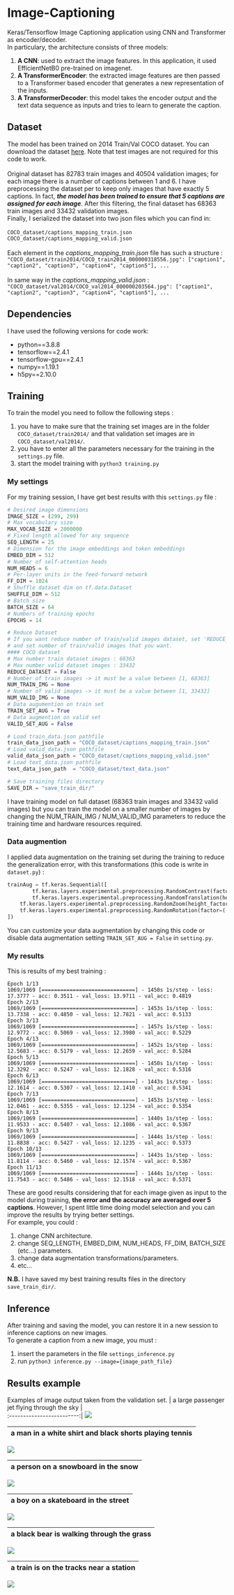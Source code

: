 # Image-Captioning
Keras/Tensorflow Image Captioning application using CNN and Transformer as encoder/decoder. </br>
In particulary, the architecture consists of three models:
1. **A CNN**: used to extract the image features. In this application, it used EfficientNetB0 pre-trained on imagenet.
2. **A TransformerEncoder**: the extracted image features are then passed to a Transformer based encoder that generates a new representation of the inputs.
3. **A TransformerDecoder**: this model takes the encoder output and the text data sequence as inputs and tries to learn to generate the caption.
## Dataset 
The model has been trained on 2014 Train/Val COCO dataset.
You can download the dataset [here](https://cocodataset.org/#download). Note that test images are not required for this code to work.</br></br>
Original dataset has 82783 train images and 40504 validation images; for each image there is a number of captions between 1 and 6. I have preprocessing the dataset per to keep only images that have exactly 5 captions. In fact, **_the model has been trained to ensure that 5 captions are assigned for each image_**. After this filtering, the final dataset has 68363 train images and 33432 validation images.</br>
Finally, I serialized the dataset into two json files which you can find in:</br></br>
`COCO_dataset/captions_mapping_train.json` </br>
`COCO_dataset/captions_mapping_valid.json` </br></br>
Each element in the _captions_mapping_train.json_ file has such a structure :</br>
`"COCO_dataset/train2014/COCO_train2014_000000318556.jpg": ["caption1", "caption2", "caption3", "caption4", "caption5"], ...` </br></br>
In same way in the _captions_mapping_valid.json_ :</br>
`"COCO_dataset/val2014/COCO_val2014_000000203564.jpg": ["caption1", "caption2", "caption3", "caption4", "caption5"], ...` </br>
## Dependencies
I have used the following versions for code work:
* python==3.8.8
* tensorflow==2.4.1
* tensorflow-gpu==2.4.1
* numpy==1.19.1
* h5py==2.10.0
## Training
To train the model you need to follow the following steps :
1. you have to make sure that the training set images are in the folder `COCO_dataset/train2014/` and that validation set images are in `COCO_dataset/val2014/`.
2. you have to enter all the parameters necessary for the training in the `settings.py` file.
3. start the model training with `python3 training.py`

### My settings
For my training session, I have get best results with this `settings.py` file :
```python
# Desired image dimensions
IMAGE_SIZE = (299, 299)
# Max vocabulary size
MAX_VOCAB_SIZE = 2000000
# Fixed length allowed for any sequence
SEQ_LENGTH = 25
# Dimension for the image embeddings and token embeddings
EMBED_DIM = 512
# Number of self-attention heads
NUM_HEADS = 6
# Per-layer units in the feed-forward network
FF_DIM = 1024
# Shuffle dataset dim on tf.data.Dataset
SHUFFLE_DIM = 512
# Batch size
BATCH_SIZE = 64
# Numbers of training epochs
EPOCHS = 14

# Reduce Dataset
# If you want reduce number of train/valid images dataset, set 'REDUCE_DATASET=True'
# and set number of train/valid images that you want.
#### COCO dataset
# Max number train dataset images : 68363
# Max number valid dataset images : 33432
REDUCE_DATASET = False
# Number of train images -> it must be a value between [1, 68363]
NUM_TRAIN_IMG = None
# Number of valid images -> it must be a value between [1, 33432]
NUM_VALID_IMG = None
# Data augumention on train set
TRAIN_SET_AUG = True
# Data augmention on valid set
VALID_SET_AUG = False

# Load train_data.json pathfile
train_data_json_path = "COCO_dataset/captions_mapping_train.json"
# Load valid_data.json pathfile
valid_data_json_path = "COCO_dataset/captions_mapping_valid.json"
# Load text_data.json pathfile
text_data_json_path  = "COCO_dataset/text_data.json"

# Save training files directory
SAVE_DIR = "save_train_dir/"
```
I have training model on full dataset (68363 train images and 33432 valid images) but you can train the model on a smaller number of images by changing the NUM_TRAIN_IMG / NUM_VALID_IMG parameters to reduce the training time and hardware resources required.

### Data augmention
I applied data augmentation on the training set during the training to reduce the generalization error, with this transformations (this code is write in `dataset.py`) :
```python
trainAug = tf.keras.Sequential([
    	tf.keras.layers.experimental.preprocessing.RandomContrast(factor=(0.05, 0.15)),
    	tf.keras.layers.experimental.preprocessing.RandomTranslation(height_factor=(-0.10, 0.10), width_factor=(-0.10, 0.10)),
	tf.keras.layers.experimental.preprocessing.RandomZoom(height_factor=(-0.10, 0.10), width_factor=(-0.10, 0.10)),
	tf.keras.layers.experimental.preprocessing.RandomRotation(factor=(-0.10, 0.10))
])
```
You can customize your data augmentation by changing this code or disable data augmentation setting `TRAIN_SET_AUG = False` in `setting.py`. 
### My results
This is results of my best training :
```
Epoch 1/13
1069/1069 [==============================] - 1450s 1s/step - loss: 17.3777 - acc: 0.3511 - val_loss: 13.9711 - val_acc: 0.4819
Epoch 2/13
1069/1069 [==============================] - 1453s 1s/step - loss: 13.7338 - acc: 0.4850 - val_loss: 12.7821 - val_acc: 0.5133
Epoch 3/13
1069/1069 [==============================] - 1457s 1s/step - loss: 12.9772 - acc: 0.5069 - val_loss: 12.3980 - val_acc: 0.5229
Epoch 4/13
1069/1069 [==============================] - 1452s 1s/step - loss: 12.5683 - acc: 0.5179 - val_loss: 12.2659 - val_acc: 0.5284
Epoch 5/13
1069/1069 [==============================] - 1450s 1s/step - loss: 12.3292 - acc: 0.5247 - val_loss: 12.1828 - val_acc: 0.5316
Epoch 6/13
1069/1069 [==============================] - 1443s 1s/step - loss: 12.1614 - acc: 0.5307 - val_loss: 12.1410 - val_acc: 0.5341
Epoch 7/13
1069/1069 [==============================] - 1453s 1s/step - loss: 12.0461 - acc: 0.5355 - val_loss: 12.1234 - val_acc: 0.5354
Epoch 8/13
1069/1069 [==============================] - 1440s 1s/step - loss: 11.9533 - acc: 0.5407 - val_loss: 12.1086 - val_acc: 0.5367
Epoch 9/13
1069/1069 [==============================] - 1444s 1s/step - loss: 11.8838 - acc: 0.5427 - val_loss: 12.1235 - val_acc: 0.5373
Epoch 10/13
1069/1069 [==============================] - 1443s 1s/step - loss: 11.8114 - acc: 0.5460 - val_loss: 12.1574 - val_acc: 0.5367
Epoch 11/13
1069/1069 [==============================] - 1444s 1s/step - loss: 11.7543 - acc: 0.5486 - val_loss: 12.1518 - val_acc: 0.5371
```
These are good results considering that for each image given as input to the model during training, **the error and the accuracy are averaged over 5 captions**. However, I spent little time doing model selection and you can improve the results by trying better settings. </br>
For example, you could :
1. change CNN architecture.
2. change SEQ_LENGTH, EMBED_DIM, NUM_HEADS, FF_DIM, BATCH_SIZE (etc...) parameters.
3. change data augmentation transformations/parameters.
4. etc...

**N.B.** I have saved my best training results files in the directory `save_train_dir/`.
## Inference
After training and saving the model, you can restore it in a new session to inference captions on new images. </br>
To generate a caption from a new image, you must :
1. insert the parameters in the file `settings_inference.py`
2. run `python3 inference.py --image={image_path_file}`

## Results example
Examples of image output taken from the validation set.
| a large passenger jet flying through the sky             |  
:-------------------------:|
![](https://github.com/Dantekk/Image-Captioning/blob/main/examples_img/2.jpg)

| a man in a white shirt and black shorts playing tennis             |  
:-------------------------:|
![](https://github.com/Dantekk/Image-Captioning/blob/main/examples_img/10.jpg)  


| a person on a snowboard in the snow             |  
:-------------------------:|
![](https://github.com/Dantekk/Image-Captioning/blob/main/examples_img/15.jpg)  

| a boy on a skateboard in the street            |  
:-------------------------:|
![](https://github.com/Dantekk/Image-Captioning/blob/main/examples_img/20.jpg)  

| a black bear is walking through the grass            |  
:-------------------------:|
![](https://github.com/Dantekk/Image-Captioning/blob/main/examples_img/4.jpg)  


| a train is on the tracks near a station            |  
:-------------------------:|
![](https://github.com/Dantekk/Image-Captioning/blob/main/examples_img/14.jpg)  
